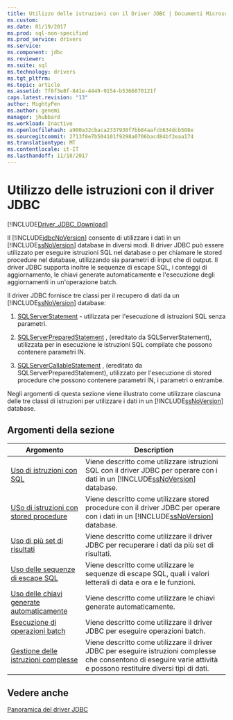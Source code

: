 ```yaml
---
title: Utilizzo delle istruzioni con il Driver JDBC | Documenti Microsoft
ms.custom: 
ms.date: 01/19/2017
ms.prod: sql-non-specified
ms.prod_service: drivers
ms.service: 
ms.component: jdbc
ms.reviewer: 
ms.suite: sql
ms.technology: drivers
ms.tgt_pltfrm: 
ms.topic: article
ms.assetid: 7f8f3e8f-841e-4449-9154-b5366870121f
caps.latest.revision: "13"
author: MightyPen
ms.author: genemi
manager: jhubbard
ms.workload: Inactive
ms.openlocfilehash: a900a32cbaca2337930f7bb84aafcb634dcb508e
ms.sourcegitcommit: 2713f8e7b504101f9298a0706bacd84bf2eaa174
ms.translationtype: MT
ms.contentlocale: it-IT
ms.lasthandoff: 11/18/2017
---
```

# <a name="using-statements-with-the-jdbc-driver"></a>Utilizzo delle istruzioni con il driver JDBC
[!INCLUDE[Driver_JDBC_Download](../../includes/driver_jdbc_download.md)]

  Il [!INCLUDE[jdbcNoVersion](../../includes/jdbcnoversion_md.md)] consente di utilizzare i dati in un [!INCLUDE[ssNoVersion](../../includes/ssnoversion_md.md)] database in diversi modi. Il driver JDBC può essere utilizzato per eseguire istruzioni SQL nel database o per chiamare le stored procedure nel database, utilizzando sia parametri di input che di output. Il driver JDBC supporta inoltre le sequenze di escape SQL, i conteggi di aggiornamento, le chiavi generate automaticamente e l'esecuzione degli aggiornamenti in un'operazione batch.  
  
 Il driver JDBC fornisce tre classi per il recupero di dati da un [!INCLUDE[ssNoVersion](../../includes/ssnoversion_md.md)] database:  
  
1.  [SQLServerStatement](../../connect/jdbc/reference/sqlserverstatement-class.md) - utilizzata per l'esecuzione di istruzioni SQL senza parametri.  
  
2.  [SQLServerPreparedStatement](../../connect/jdbc/reference/sqlserverpreparedstatement-class.md) , (ereditato da SQLServerStatement), utilizzata per in esecuzione le istruzioni SQL compilate che possono contenere parametri IN.  
  
3.  [SQLServerCallableStatement](../../connect/jdbc/reference/sqlservercallablestatement-class.md) , (ereditato da SQLServerPreparedStatement), utilizzato per l'esecuzione di stored procedure che possono contenere parametri IN, i parametri o entrambe.  
  
 Negli argomenti di questa sezione viene illustrato come utilizzare ciascuna delle tre classi di istruzioni per utilizzare i dati in un [!INCLUDE[ssNoVersion](../../includes/ssnoversion_md.md)] database.  
  
## <a name="in-this-section"></a>Argomenti della sezione  
  
|Argomento|Description|  
|-----------|-----------------|  
|[Uso di istruzioni con SQL](../../connect/jdbc/using-statements-with-sql.md)|Viene descritto come utilizzare istruzioni SQL con il driver JDBC per operare con i dati in un [!INCLUDE[ssNoVersion](../../includes/ssnoversion_md.md)] database.|  
|[USo di istruzioni con stored procedure](../../connect/jdbc/using-statements-with-stored-procedures.md)|Viene descritto come utilizzare stored procedure con il driver JDBC per operare con i dati in un [!INCLUDE[ssNoVersion](../../includes/ssnoversion_md.md)] database.|  
|[Uso di più set di risultati](../../connect/jdbc/using-multiple-result-sets.md)|Viene descritto come utilizzare il driver JDBC per recuperare i dati da più set di risultati.|  
|[Uso delle sequenze di escape SQL](../../connect/jdbc/using-sql-escape-sequences.md)|Viene descritto come utilizzare le sequenze di escape SQL, quali i valori letterali di data e ora e le funzioni.|  
|[Uso delle chiavi generate automaticamente](../../connect/jdbc/using-auto-generated-keys.md)|Viene descritto come utilizzare le chiavi generate automaticamente.|  
|[Esecuzione di operazioni batch](../../connect/jdbc/performing-batch-operations.md)|Viene descritto come utilizzare il driver JDBC per eseguire operazioni batch.|  
|[Gestione delle istruzioni complesse](../../connect/jdbc/handling-complex-statements.md)|Viene descritto come utilizzare il driver JDBC per eseguire istruzioni complesse che consentono di eseguire varie attività e possono restituire diversi tipi di dati.|  
  
## <a name="see-also"></a>Vedere anche  
 [Panoramica del driver JDBC](../../connect/jdbc/overview-of-the-jdbc-driver.md)  
  
  
